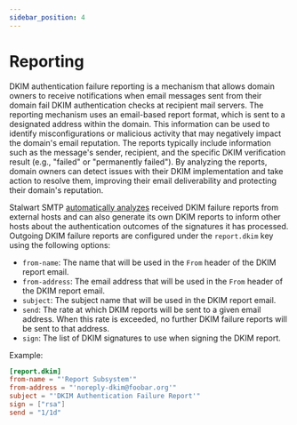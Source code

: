 ```yaml
---
sidebar_position: 4
---
```


# Reporting

DKIM authentication failure reporting is a mechanism that allows domain owners to receive notifications when email messages sent from their domain fail DKIM authentication checks at recipient mail servers. The reporting mechanism uses an email-based report format, which is sent to a designated address within the domain. This information can be used to identify misconfigurations or malicious activity that may negatively impact the domain's email reputation. The reports typically include information such as the message's sender, recipient, and the specific DKIM verification result (e.g., "failed" or "permanently failed"). By analyzing the reports, domain owners can detect issues with their DKIM implementation and take action to resolve them, improving their email deliverability and protecting their domain's reputation.

Stalwart SMTP [automatically analyzes](/docs/smtp/authentication/analysis) received DKIM failure reports from external hosts and can also generate its own DKIM reports to inform other hosts about the authentication outcomes of the signatures it has processed. Outgoing DKIM failure reports are configured under the `report.dkim` key using the following options:

- `from-name`: The name that will be used in the `From` header of the DKIM report email.
- `from-address`: The email address that will be used in the `From` header of the DKIM report email.
- `subject`: The subject name that will be used in the DKIM report email.
- `send`: The rate at which DKIM reports will be sent to a given email address. When this rate is exceeded, no further DKIM failure reports will be sent to that address.
- `sign`: The list of DKIM signatures to use when signing the DKIM report. 

Example:

```toml
[report.dkim]
from-name = "'Report Subsystem'"
from-address = "'noreply-dkim@foobar.org'"
subject = "'DKIM Authentication Failure Report'"
sign = ["rsa"]
send = "1/1d"
```

